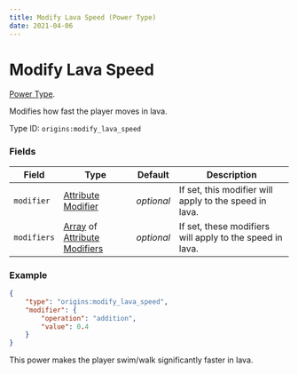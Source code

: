 ```yaml
---
title: Modify Lava Speed (Power Type)
date: 2021-04-06
---
```

# Modify Lava Speed

[Power Type](../power_types.md).

Modifies how fast the player moves in lava.

Type ID: `origins:modify_lava_speed`

### Fields

Field  | Type | Default | Description
-------|------|---------|-------------
`modifier` | [Attribute Modifier](../data_types/attribute_modifier.md) | _optional_ | If set, this modifier will apply to the speed in lava.
`modifiers` | [Array](../data_types/array.md) of [Attribute Modifiers](../data_types/attribute_modifier.md) | _optional_ | If set, these modifiers will apply to the speed in lava.


### Example
```json
{
    "type": "origins:modify_lava_speed",
    "modifier": {
        "operation": "addition",
        "value": 0.4
    }
}
```
This power makes the player swim/walk significantly faster in lava.